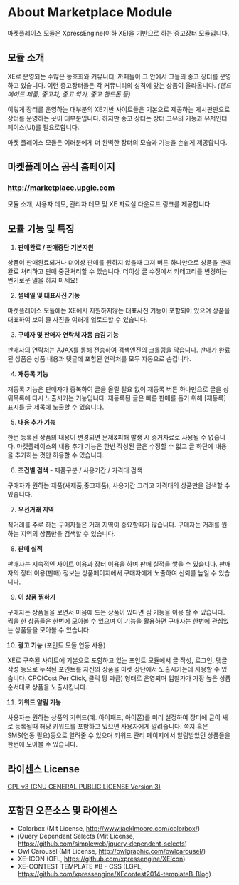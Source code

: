 # About Marketplace Module
마켓플레이스 모듈은 XpressEngine(이하 XE)을 기반으로 하는 중고장터 모듈입니다.

## 모듈 소개
XE로 운영되는 수많은 동호회와 커뮤니티, 까페들이 그 안에서 그들의 중고 장터를 운영하고 있습니다. 
이런 중고장터들은 각 커뮤니티의 성격에 맞는 상품이 올라옵니다. *(핸드메이드 제품, 중고차, 중고 악기, 중고 핸드폰 등)*

이렇게 장터를 운영하는 대부분의 XE기반 사이트들은 기본으로 제공하는 게시판만으로 장터를 운영하는 곳이 대부분입니다.
하지만 중고 장터는 장터 고유의 기능과 유저인터페이스(UI)를 필요로합니다. 

마켓 플레이스 모듈은 여러분에게 더 완벽한 장터의 모습과 기능을 손쉽게 제공합니다.

## 마켓플레이스 공식 홈페이지
### http://marketplace.upgle.com
모듈 소개, 사용자 데모, 관리자 데모 및 XE 자료실 다운로드 링크를 제공합니다.

## 모듈 기능 및 특징

1. **판매완료 / 판매중단 기본지원**

  상품이 판매완료되거나 더이상 판매를 원하지 않을때 그저 버튼 하나만으로 상품을 판매완료 처리하고 판매 중단처리할 수 있습니다. 더이상 글 수정에서 카테고리를 변경하는 번거로운 일을 하지 마세요! 

2. **썸네일 및 대표사진 기능**

  마켓플레이스 모듈에는 XE에서 지원하지않는 대표사진 기능이 포함되어 있으며 상품을 대표하여 보여 줄 사진을 여러개 업로드할 수 있습니다.

3. **구매자 및 판매자 연락처 자동 숨김 기능**

  판매자의 연락처는 AJAX를 통해 전송하여 검색엔진의 크롤링을 막습니다. 판매가 완료된 상품은 상품 내용과 댓글에 포함된 연락처를 모두 자동으로 숨깁니다.

4. **재등록 기능**

  재등록 기능은 판매자가 중복하여 글을 올릴 필요 없이 재등록 버튼 하나만으로 글을 상위목록에 다시 노출시키는 기능입니다. 재등록된 글은 빠른 판매를 돕기 위해 [재등록] 표시를 글 제목에 노출할 수 있습니다.

5. **내용 추가 기능**

  한번 등록된 상품의 내용이 변경되면 문제&피해 발생 시 증거자료로 사용될 수 없습니다. 마켓플레이스의 내용 추가 기능은 한번 작성된 글은 수정할 수 없고 글 하단에 내용을 추가하는 것만 허용할 수 있습니다.

6. **조건별 검색** - 제품구분 / 사용기간 / 가격대 검색

  구매자가 원하는 제품(새제품,중고제품), 사용기간 그리고 가격대의 상품만을 검색할 수 있습니다.

7. **우선거래 지역**

  직거래를 주로 하는 구매자들은 거래 지역이 중요할때가 많습니다. 구매자는 거래를 원하는 지역의 상품만을 검색할 수 있습니다.

8. **판매 실적**

  판매자는 지속적인 사이트 이용과 장터 이용을 하며 판매 실적을 쌓을 수 있습니다. 판매자의 장터 이용(판매) 정보는 상품페이지에서 구매자에게 노출하여 신뢰를 높일 수 있습니다.

9. **이 상품 찜하기**

  구매자는 상품들을 보면서 마음에 드는 상품이 있다면 찜 기능을 이용 할 수 있습니다. 찜을 한 상품들은 한번에 모아볼 수 있으며 이 기능을 활용하면 구매자는 한번에 관심있는 상품들을 모아볼 수 있습니다.

10. **광고 기능** (포인트 모듈 연동 사용)

  XE로 구축된 사이트에 기본으로 포함하고 있는 포인트 모듈에서 글 작성, 로그인, 댓글 작성 등으로 누적된 포인트를  자신의 상품을 마켓 상단에서 노출시키는데 사용할 수 있습니다. CPC(Cost Per Click, 클릭 당 과금) 형태로 운영되며 입찰가가 가장 높은 상품 순서대로 상품을 노출시킵니다.

11. **키워드 알림 기능**

  사용자는 원하는 상품의 키워드(예. 아이패드, 아이폰)를 미리 설정하여  장터에 글이 새로 등록될때 해당 키워드를 포함하고 있으면 사용자에게 알려줍니다. 쪽지 혹은 SMS(연동 필요)등으로 알려줄 수 있으며 키워드 관리 페이지에서 알림받았던 상품들을 한번에 모아볼 수 있습니다.

## 라이센스 License
 [GPL v3 (GNU GENERAL PUBLIC LICENSE Version 3)](https://github.com/upgle/marketplace/blob/master/LICENSE.txt)

## 포함된 오픈소스 및 라이센스
- Colorbox (Mit License, http://www.jacklmoore.com/colorbox/)
- jQuery Dependent Selects (Mit License, https://github.com/simpleweb/jquery-dependent-selects)
- Owl Carousel (Mit License, http://owlgraphic.com/owlcarousel/)
- XE-ICON (OFL, https://github.com/xpressengine/XEIcon)
- XE-CONTEST TEMPLATE #B - CSS (LGPL, https://github.com/xpressengine/XEcontest2014-templateB-Blog)
